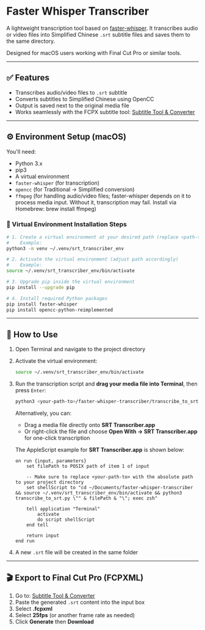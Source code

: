 # Faster Whisper Transcriber

A lightweight transcription tool based on [faster-whisper](https://github.com/guillaumekln/faster-whisper). It transcribes audio or video files into Simplified Chinese `.srt` subtitle files and saves them to the same directory.

Designed for macOS users working with Final Cut Pro or similar tools.

---

## ✅ Features

- Transcribes audio/video files to `.srt` subtitle
- Converts subtitles to Simplified Chinese using OpenCC
- Output is saved next to the original media file
- Works seamlessly with the FCPX subtitle tool: [Subtitle Tool & Converter](https://editingtools.io/subtitles/)

---

## ⚙️ Environment Setup (macOS)

You'll need:

- Python 3.x
- pip3
- A virtual environment
- `faster-whisper` (for transcription)
- `opencc` (for Traditional → Simplified conversion)
- `ffmpeg` (for handling audio/video files; faster-whisper depends on it to process media input. Without it, transcription may fail. Install via Homebrew: brew install ffmpeg)

### 🔧 Virtual Environment Installation Steps

```bash
# 1. Create a virtual environment at your desired path (replace <path-to-venv> with your chosen directory)
#    Example:
python3 -m venv ~/.venv/srt_transcriber_env

# 2. Activate the virtual environment (adjust path accordingly)
#    Example:
source ~/.venv/srt_transcriber_env/bin/activate

# 3. Upgrade pip inside the virtual environment
pip install --upgrade pip

# 4. Install required Python packages
pip install faster-whisper
pip install opencc-python-reimplemented
```

---

## 🚀 How to Use

1. Open Terminal and navigate to the project directory
2. Activate the virtual environment:
   ```bash
   source ~/.venv/srt_transcriber_env/bin/activate
   ```
3. Run the transcription script and **drag your media file into Terminal**, then press `Enter`:
   ```bash
   python3 <your-path-to>/faster-whisper-transcriber/transcribe_to_srt.py [drag your file here]
   ```
   Alternatively, you can:
   - Drag a media file directly onto **SRT Transcriber.app**
   - Or right-click the file and choose **Open With → SRT Transcriber.app** for one-click transcription

   The AppleScript example for **SRT Transcriber.app** is shown below:
   ```applescript
   on run {input, parameters}
       set filePath to POSIX path of item 1 of input

       -- Make sure to replace <your-path-to> with the absolute path to your project directory
       set shellScript to "cd ~/Documents/faster-whisper-transcriber && source ~/.venv/srt_transcriber_env/bin/activate && python3 transcribe_to_srt.py \"" & filePath & "\"; exec zsh"
    
       tell application "Terminal"
           activate
           do script shellScript
       end tell

       return input
   end run
   ```
4. A new `.srt` file will be created in the same folder

---


## 🎬 Export to Final Cut Pro (FCPXML)

1. Go to: [Subtitle Tool & Converter](https://editingtools.io/subtitles/)
2. Paste the generated `.srt` content into the input box
3. Select **.fcpxml**
4. Select **25fps** (or another frame rate as needed)
5. Click **Generate** then **Download**